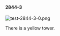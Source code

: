 #### 2844-3
![test-2844-3-0.png](https://github.com/lil-lab/nlvr/raw/master/nlvr/test/images/2/test-2844-3-0.png "test-2844-3-0.png")

There is a yellow tower.